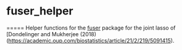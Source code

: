 # fuser_helper
=====
Helper functions for the [fuser](https://cran.r-project.org/web/packages/fuser/index.html) package for the joint lasso of [Dondelinger and Mukherjee (2018)(https://academic.oup.com/biostatistics/article/21/2/219/5091415).


